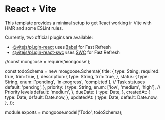 # React + Vite

This template provides a minimal setup to get React working in Vite with HMR and some ESLint rules.

Currently, two official plugins are available:

- [@vitejs/plugin-react](https://github.com/vitejs/vite-plugin-react/blob/main/packages/plugin-react/README.md) uses [Babel](https://babeljs.io/) for Fast Refresh
- [@vitejs/plugin-react-swc](https://github.com/vitejs/vite-plugin-react-swc) uses [SWC](https://swc.rs/) for Fast Refresh



//const mongoose = require('mongoose');

const todoSchema = new mongoose.Schema({
  title: {
    type: String,
    required: true,
    trim: true,
  },
  description: {
    type: String,
    trim: true,
  },
  status: {
    type: String,
    enum: ['pending', 'in-progress', 'completed'], // Task statuses
    default: 'pending',
  },
  priority: {
    type: String,
    enum: ['low', 'medium', 'high'], // Priority levels
    default: 'medium',
  },
  dueDate: {
    type: Date,
  },
  createdAt: {
    type: Date,
    default: Date.now,
  },
  updatedAt: {
    type: Date,
    default: Date.now,
  },
});

module.exports = mongoose.model('Todo', todoSchema);